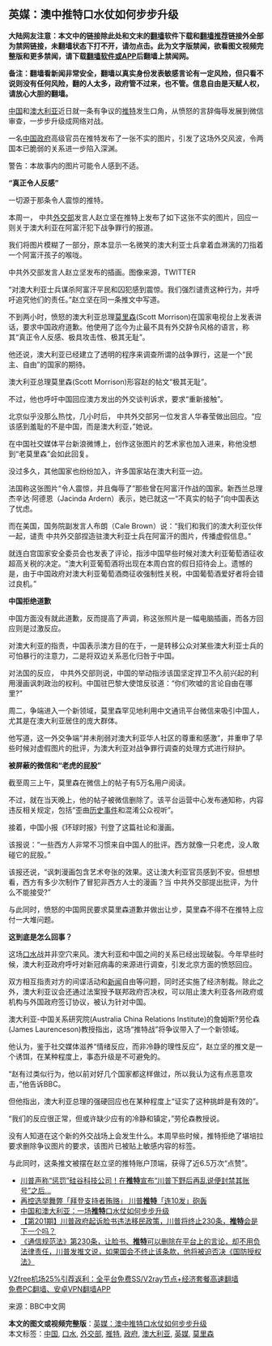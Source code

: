  <h2>英媒：澳中推特口水仗如何步步升级</h2> <p class="notice"><b>大陆网友注意：本文中的链接除此处和文末的<a href="https://github.com/bannedbook/fanqiang" >翻墙</a>软件下载和<a href="https://github.com/killgcd/justmysocks/blob/master/README.md">翻墙推荐</a>链接外全部为禁网链接，未翻墙状态下打不开，请勿点击。此为文字版禁闻，欲看图文视频完整版和更多禁闻，请下载<a href="https://github.com/bannedbook/fanqiang">翻墙软件或APP</a>后翻墙上禁闻网。</p><p>备注：翻墙看新闻非常安全，翻墙以真实身份发表敏感言论有一定风险，但只看不说则没有任何风险，翻的人太多，政府管不过来，也不管。信息自由是天赋人权，请放心大胆的翻墙。</b></p>  <div class="entry"> <p id="conimg"><a href="https://www.bannedbook.org/bnews/tag/%E4%B8%AD%E5%9B%BD/" class="st_tag internal_tag" rel="tag" title="标签 中国 下的日志">中国</a>和<a href="https://www.bannedbook.org/bnews/tag/%e6%be%b3%e5%a4%a7%e5%88%a9%e4%ba%9a/" class="st_tag internal_tag" rel="tag" title="标签 澳大利亚 下的日志">澳大利亚</a>近日就一条有争议的<a href="https://www.bannedbook.org/bnews/tag/%e6%8e%a8%e7%89%b9/" class="st_tag internal_tag" rel="tag" title="标签 推特 下的日志">推特</a>发生口角，从愤怒的言辞侮辱发展到微信审查，一步步升级成网络对战。</p> <p>一名<span class='wp_keywordlink_affiliate'><a href="https://www.bannedbook.org/" title="中国" target="_blank">中国</a></span><a href="https://www.bannedbook.org/bnews/tag/%e6%94%bf%e5%ba%9c/" class="st_tag internal_tag" rel="tag" title="标签 政府 下的日志">政府</a>高级官员在推特发布了一张不实的图片，引发了这场外交风波，令两国本已脆弱的关系进一步陷入深渊。</p> <p>警告：本故事内的图片可能令人感到不适。</p> <p><strong>“真正令人反感”</strong></p> <p>一切源于那条令人震惊的推特。</p> <p>本周一， 中共<a href="https://www.bannedbook.org/bnews/tag/%E5%A4%96%E4%BA%A4%E9%83%A8/" class="st_tag internal_tag" rel="tag" title="标签 外交部 下的日志">外交部</a>发言人赵立坚在推特上发布了如下这张不实的图片，回应一则关于澳大利亚在阿富汗犯下战争罪行的报道。</p> <p>我们将图片模糊了一部分，原本显示一名微笑的澳大利亚士兵拿着血淋漓的刀指着一个阿富汗孩子的喉咙。</p> <p> 中共外交部发言人赵立坚发布的插画。图像来源，TWITTER</p> <p>“对澳大利亚士兵谋杀阿富汗平民和囚犯感到震惊。我们强烈谴责这种行为，并呼吁追究他们的责任。”赵立坚在同一条推文中写道。</p> <p>不到两小时，愤怒的澳大利亚总理<a href="https://www.bannedbook.org/bnews/tag/%e8%8e%ab%e9%87%8c%e6%a3%ae/" class="st_tag internal_tag" rel="tag" title="标签 莫里森 下的日志">莫里森</a>(Scott Morrison)在国家电视台上发表讲话，要求中国政府道歉。他使用了迄今为止最不具有外交辞令风格的语言，称其“真正令人反感、极具攻击性、极其无耻”。</p>  <p>他还说，澳大利亚已经建立了透明的程序来调查所谓的战争罪行，这是一个“民主、自由”的国家的期待。</p> <p>澳大利亚总理莫里森(Scott Morrison)形容赵的帖文“极其无耻”。</p> <p>不过，他也呼吁中国回应澳方发出的外交谈判诉求，要求“重新接触”。</p> <p>北京似乎没那么热忱，几小时后， 中共外交部另一位发言人华春莹做出回应。“应该感到羞耻的不是中国，而是澳大利亚，”她说。</p> <p>在中国社交媒体平台新浪微博上，创作这张图片的艺术家也加入进来，称他没想到“老莫里森”会如此回复。</p> <p>没过多久，其他国家也纷纷加入，许多国家站在澳大利亚一边。</p> <p>法国称这张图片“令人震惊，并且侮辱了”那些曾在阿富汗作战的国家。新西兰总理杰辛达·阿德恩（Jacinda Ardern）表示，她已就这一“不真实的帖子”向中国表达了忧虑。</p> <p>而在美国，国务院副发言人布朗（Cale Brown）说：“我们和我们的澳大利亚伙伴一起，谴责 中共外交部捏造驻澳大利亚士兵在阿富汗的图片，传播虚假信息。”</p> <p>就连白宫国家安全委员会也发表了评论，指涉中国早些时候对澳大利亚葡萄酒征收超高关税的决定。“澳大利亚葡萄酒将出现在本周白宫的假日招待会上。遗憾的是，由于中国政府对澳大利亚葡萄酒商征收强制性关税，中国葡萄酒爱好者将会错过良机。”</p> <p><strong>中国拒绝道歉</strong></p>  <p>中国方面没有就此道歉，反而提高了声调，称这张照片是一幅电脑插画，而各方回应则是过激反应。</p> <p>对澳大利亚的指责，中国表示澳方目的在于，一是转移公众对某些澳大利亚士兵的可怕暴行的注意力，二是将双边关系恶化归咎于中国。</p> <p>对法国的反应， 中共外交部则说，中国的举动指涉该国坚定捍卫不久前兴起的利用漫画讽刺政治的权利。中国驻巴黎大使馆反驳道：“你们吹嘘的言论自由在哪里?”</p> <p>周二，争端进入一个新领域，莫里森罕见地利用中文通讯平台微信来吸引中国人，尤其是在澳大利亚居住的庞大群体。</p> <p>他写道，这一外交争端“并未削弱对澳大利亚华人社区的尊重和感激”，并重申了早些时候对虚假图片的批评，为澳大利亚对战争罪行调查的处理方式进行辩护。</p> <p><strong>被屏蔽的微信和“老虎的屁股”</strong></p> <p>截至周三上午，莫里森在微信上的帖子有5万名用户阅读。</p> <p>不过，就在当天晚上，他的帖子被微信删除了。该平台运营中心发布通知称，内容违反相关规定，包括“歪曲<span class='wp_keywordlink'><a href="https://www.bannedbook.org/forum33/" title="近代历史事件真相" target="_blank">历史事件</a></span>和混淆公众视听”。</p> <p>接着，中国小报《环球时报》刊登了这篇社论和漫画。</p> <p>该报说：“一些西方人非常不习惯来自中国人的批评。西方就像一只老虎，没人敢碰它的屁股。”</p>  <p>该报还说，“讽刺漫画包含艺术夸张的效果。这让澳大利亚官员感到不安。但想想看，西方有多少次制作了冒犯非西方人士的漫画？当 中共外交部提出批评，为什么不能接受?”</p> <p>与此同时，愤怒的中国网民要求莫里森道歉并做出让步，莫里森不得不在推特上应付一大堆问题。</p> <p><strong>这到底是怎么回事？</strong></p> <p>这场<a href="https://www.bannedbook.org/bnews/tag/%E5%8F%A3%E6%B0%B4/" class="st_tag internal_tag" rel="tag" title="标签 口水 下的日志">口水</a>战并非空穴来风。澳大利亚和中国之间的关系已经出现破裂。今年早些时候，澳大利亚政府呼吁对新冠病毒的来源进行调查，引发北京方面的愤怒回应。</p> <p>双方相互指责对方的间谍活动和<span class='wp_keywordlink_affiliate'><a href="https://www.bannedbook.org/" title="新闻">新闻</a></span>自由等问题，同时还实施了经济制裁。除此之外，澳大利亚议会还通过法案授予联邦政府否决权，可以阻止澳大利亚各州政府或机构与外国政府签订协议，被认为针对中国。</p> <p>澳大利亚-中国关系研究院(Australia China Relations Institute)的詹姆斯?劳伦森(James Laurenceson)教授指出，这场“推特战”将争议带入了一个新领域。</p> <p>他认为，鉴于社交媒体滋养“情绪反应，而非冷静的理性反应”，赵立坚的推文是一个诱饵，在某种程度上，事态升级是不可避免的。</p> <p>“赵有过类似行为，他以前对好几个国家都这样做过，所以我认为这有点恶意攻击，”他告诉BBC。</p> <p>但他指出，澳大利亚总理的强硬回应也在某种程度上“证实了这种挑衅是有效的”。</p> <p>“我们的反应很正常，但或许缺少应有的冷静和镇定，”劳伦森教授说。</p>  <p>没有人知道在这个新的外交战场上会发生什么。本周早些时候，推特拒绝了堪培拉要求删除争议图片的要求，该图片已被贴上敏感内容的标签。</p> <p>与此同时，这条推文被摆在赵立坚的推特账户顶端，获得了近6.5万次“点赞”。</p> <ul class='op-related-articles' title='相关阅读'> <li><a href='https://www.bannedbook.org/bnews/worldnews/usa/20201205/1442274.html' target='_blank'>川普声称“惩罚”硅谷科技公司！在<b>推特</b>宣布“川普下野后再乱说便封禁其账号”之后…</a></li> <li><a href='https://www.bannedbook.org/bnews/topimagenews/20201205/1442264.html' target='_blank'>再控选举舞弊「拜登支持者贿赂」 川普<b>推特</b>「连10发」砲轰</a></li> <li><a href='https://www.bannedbook.org/bnews/baitai/20201204/1442025.html' target='_blank'>中国和澳大利亚：一场<b>推特</b>口水仗如何步步升级</a></li> <li><a href='https://www.bannedbook.org/bnews/cbnews/20201204/1441935.html' target='_blank'>【第201期】川普政府起诉脸书违法移民政策，川普将终止230条，<b>推特</b>会是下一个吗？</a></li> <li><a href='https://www.bannedbook.org/bnews/bannedvideo/20201204/1441615.html' target='_blank'>《通信规范法》第230条，让脸书、<b>推特</b>可以删除在平台上的言论，却不用负法律责任，川普发推文说，如果国会不终止该条款，他将被迫否决《国防授权法》</a></li> </ul> <p class="texttj"> <a href="https://www.bannedbook.org/forum23/topic22702.html" target="_blank">V2free机场25%引荐返利：全平台免费SS/V2ray节点+经济套餐高速翻墙</a><br/> <a href="https://github.com/bannedbook/fanqiang/wiki/%E7%A6%81%E9%97%BB%E7%BD%91%E5%AE%89%E5%8D%93%E7%BF%BB%E5%A2%99%E6%96%B0%E9%97%BBAPP" target="_blank">免费PC翻墙、安卓VPN翻墙APP</a></p><p> 来源：BBC中文网 </p><a name='sharetosocial'></a>       <div><b>本文的图文或视频完整版</b>：<a href='https://www.bannedbook.org/bnews/comments/20201205/1442504.html'>英媒：澳中推特口水仗如何步步升级</a></div>  </div><!--END ENTRY--> <div class="postfooter"> <div>本文标签：<a href="https://www.bannedbook.org/bnews/tag/%E4%B8%AD%E5%9B%BD/" rel="tag">中国</a>, <a href="https://www.bannedbook.org/bnews/tag/%E5%8F%A3%E6%B0%B4/" rel="tag">口水</a>, <a href="https://www.bannedbook.org/bnews/tag/%E5%A4%96%E4%BA%A4%E9%83%A8/" rel="tag">外交部</a>, <a href="https://www.bannedbook.org/bnews/tag/%e6%8e%a8%e7%89%b9/" rel="tag">推特</a>, <a href="https://www.bannedbook.org/bnews/tag/%e6%94%bf%e5%ba%9c/" rel="tag">政府</a>, <a href="https://www.bannedbook.org/bnews/tag/%e6%be%b3%e5%a4%a7%e5%88%a9%e4%ba%9a/" rel="tag">澳大利亚</a>, <a href="https://www.bannedbook.org/bnews/tag/%e8%8b%b1%e5%aa%92/" rel="tag">英媒</a>, <a href="https://www.bannedbook.org/bnews/tag/%e8%8e%ab%e9%87%8c%e6%a3%ae/" rel="tag">莫里森</a></div>  </div><!--END POSTFOOTER--> 